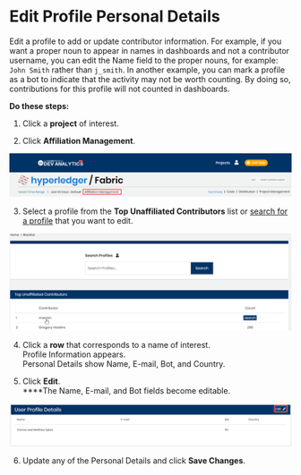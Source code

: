 # Edit Profile Personal Details

Edit a profile to add or update contributor information. For example, if you want a proper noun to appear in names in dashboards and not a contributor username, you can edit the Name field to the proper nouns, for example: `John Smith` rather than `j_smith`. In another example, you can mark a profile as a bot to indicate that the activity may not be worth counting. By doing so, contributions for this profile will not counted in dashboards.

**Do these steps:**

1. Click a **project** of interest.

2. Click **Affiliation Management**.

![Affiliation Management](../../.gitbook/assets/affiliation-management.png)

3. Select a profile from the **Top Unaffiliated Contributors** list or [search for a profile](find-a-profile.md) that you want to edit.

![](../../.gitbook/assets/18088125.png)

4. Click a **row** that corresponds to a name of interest.  
Profile Information appears.  
Personal Details show Name, E-mail, Bot, and Country.

5. Click **Edit**.  
****The Name, E-mail, and Bot fields become editable.

![User Profile Details](../../.gitbook/assets/user-profile-details.png)

6. Update any of the Personal Details and click **Save Changes**.

